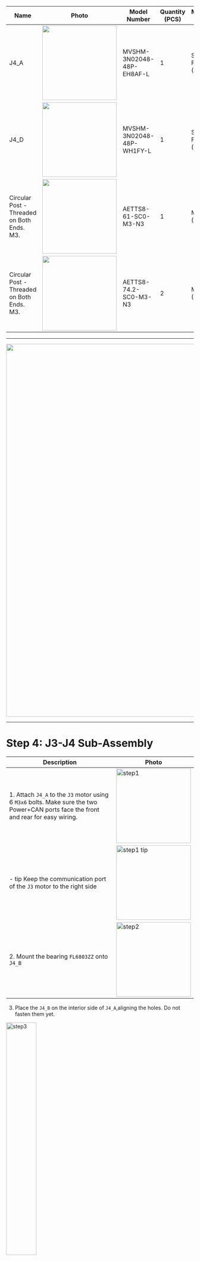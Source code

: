 
| Name  | Photo  |  Model Number  |Quantity (PCS) | Manufacturing Method | Material | 
| -------  | -------  |  -------  |------- | ------- | ------- |
| J4_A  | <img src="images/J4_A.webp" width="200">|  MVSHM-3N02048-48P-EH8AF-L  | 1 | Sheet Metal Fabrication (CNC) | SUS304 |
| J4_D  | <img src="images/J4_D.webp" width="200">  | MVSHM-3N02048-48P-WH1FY-L   | 1 | Sheet Metal Fabrication (CNC) | SUS304 |
| Circular Post - Threaded on Both Ends. M3.  | <img src="images/AETTS8-61-SC0-M3-N3.jpeg" width="200">|  AETTS8-61-SC0-M3-N3  | 1 | Metal Cutting (CNC) | Aluminum 6061 |
| Circular Post - Threaded on Both Ends. M3.  | <img src="images/AETTS8-74.2-SC0-M3-N3.jpeg" width="200">  | AETTS8-74.2-SC0-M3-N3   | 2 | Metal Cutting (CNC) (CNC) | Aluminum 6061 |

___

 <img src="images/all_manuf_parts_low.jpeg" width="1000"> 

____

# Step 4: J3-J4 Sub-Assembly
| Description  | Photo  |
| -------  |-------  |
| 1. Attach `J4_A` to the `J3` motor using 6 `M3x6` bolts. Make sure the two Power+CAN ports face the front and rear for easy wiring. | <img src="j3-j4/step1.png" alt="step1" width="200" /> | 
| - tip Keep the communication port of the `J3` motor to the right side | <img src="j3-j4/step1-tip.png" alt="step1 tip" width="200" /> | 
| 2. Mount the bearing `FL6803ZZ` onto `J4_B` |  <img src="j3-j4/step2.png" alt="step2" width="200" /> | 

3. Place the `J4_B` on the interior side of `J4_A`,aligning the holes. Do not fasten them yet.
<img src="j3-j4/step3.png" alt="step3" width="40%" />

4. Carefully slide the `J4` motor between `J4_A` and `J4_B`. Align it with the holes on `J4_B`. Refer to the photo for correct positioning of the Power+CAN port. Fasten the motor `J4` with part `J4_B` using 4 `M3x6` bolts.
<img src="j3-j4/step4.png" alt="step4" width="40%" />
:::tip
Keep the communication port of the `J4` motor to the position as shown in the figure.
<img src="j3-j4/step4-tip.png" alt="step4 tip" width="50%" />
:::

5. Fasten `J4_A` into `J4_B` using 6 `M3x6` bolts
<img src="j3-j4/step5.png" alt="step5" width="40%" />

6. Finally, fasten `J4_A` to the motor `J4` using 6 `M3x6` bolts.
<img src="j3-j4/step6.png" alt="step6" width="40%" />

7. Carefully insert the post `AETTS8-61-SC0-M3-N3` between the flanges of `J4_A` and fasten them with 2 `M3x6` bolts
<img src="j3-j4/step7.png" alt="step7" width="40%" />

:::info
That concludes the J3-J4 Sub-Assembly
<img src="j3-j4/conclusion.png" alt="conclusion" width="40%" />
:::

_______________________

# Step 5: J4-J5 Sub-Assembly

1. Attach `J4_C` to the rotor of `J4` motor using 6 `M3x6` bolts
<img src="j4-j5/step1.png" alt="step1" width="40%" />

2. Mount the component `J4_D` onto the `FL6803ZZ`
<img src="j4-j5/step2.png" alt="step2" width="40%" />

:::tip
Align the `J4_E` component vertically with the mechanical stop on `J4_C`, ensuring proper orientation before fastening.
<img src="j4-j5/tip.png" alt="tip" width="40%" />
:::

3. Attach the component `J4_E` to `J4_C` using 6 `M3x6` bolts.
<img src="j4-j5/step3.png" alt="step3" width="40%" />

4. Place the `J5` motor between the `J4_D` and `J4_E` and fasten them using 6 `M3x6` bolts. Ensure that the Power+CAN ports are facing front and rear for effective wiring. Keep the communication port facing towards the part `J4_E`.
<img src="j4-j5/step4.png" alt="step4" width="40%" />

5. Carefully place two posts `AETTS8-74.2-SC0-M3-N3` between the `J4_D` and `J4_E` components, and fasten them using `M3x6` bolts
<img src="j4-j5/step5.png" alt="step5" width="40%" />

> info
That concludes the J4-J5 Sub-Assembly
<img src="j4-j5/conclusion.png" alt="conclusion" width="35%" />

